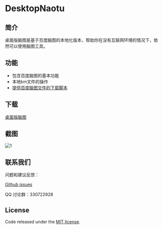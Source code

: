 # DesktopNaotu

## 简介

桌面版脑图是基于百度脑图的本地化版本，帮助你在没有互联网环境的情况下，依然可以使用脑图工具。

## 功能
- 包含百度脑图的基本功能
- 本地km文件的操作
- [提供百度脑图文件的下载脚本](doc/Help.md)


## 下载
[桌面版脑图](http://pan.baidu.com/s/1jHNBL7C)


## 截图
![1](../../raw/master/screenshot/1.png)


## 联系我们
问题和建议反馈：

[Github issues](https://github.com/topcss/DesktopNaotu/issues)

QQ 讨论群：330722928


## License
Code released under the [MIT license](LICENSE).

